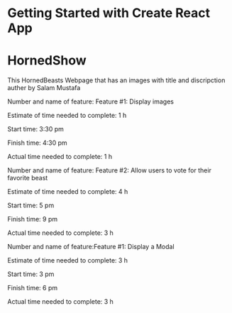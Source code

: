 # Getting Started with Create React App

# HornedShow 


This HornedBeasts Webpage that has an images with title and discripction auther by Salam Mustafa

Number and name of feature: Feature #1: Display images

Estimate of time needed to complete: 1 h

Start time: 3:30 pm

Finish time: 4:30 pm

Actual time needed to complete: 1 h

Number and name of feature: Feature #2: Allow users to vote for their favorite beast

Estimate of time needed to complete: 4 h

Start time: 5 pm

Finish time: 9 pm

Actual time needed to complete: 3 h

Number and name of feature:Feature #1: Display a Modal

Estimate of time needed to complete: 3 h

Start time: 3 pm

Finish time: 6 pm

Actual time needed to complete: 3 h
















